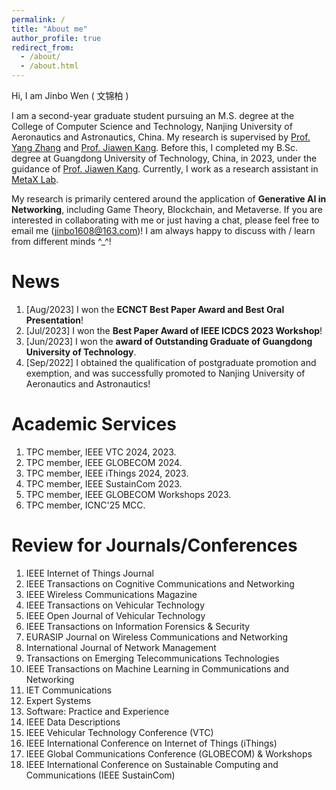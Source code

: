 ```yaml
---
permalink: /
title: "About me"
author_profile: true
redirect_from: 
  - /about/
  - /about.html
---
```


Hi, I am Jinbo Wen ( 文锦柏 )

I am a second-year graduate student pursuing an M.S. degree at the College of Computer Science and Technology, Nanjing University of Aeronautics and Astronautics, China. My research is supervised by [Prof. Yang Zhang](https://faculty.nuaa.edu.cn/yang/zh_CN/index.htm) and [Prof. Jiawen Kang](https://teacher.gdut.edu.cn/kangjiawen/zh_CN/index.htm). Before this, I completed my B.Sc. degree at Guangdong University of Technology, China, in 2023, under the guidance of [Prof. Jiawen Kang](https://teacher.gdut.edu.cn/kangjiawen/zh_CN/index.htm). Currently, I work as a research assistant in [MetaX Lab](https://www.metaxlab.top/).

My research is primarily centered around the application of **Generative AI in Networking**, including Game Theory, Blockchain, and Metaverse. If you are interested in collaborating with me or just having a chat, please feel free to email me (jinbo1608@163.com)! I am always happy to discuss with / learn from different minds ^_^!

News
======
1. [Aug/2023] I won the **ECNCT Best Paper Award and Best Oral Presentation**!
2. [Jul/2023] I won the **Best Paper Award of IEEE ICDCS 2023 Workshop**!
3. [Jun/2023] I won the **award of Outstanding Graduate of Guangdong University of Technology**.
4. [Sep/2022] I obtained the qualification of postgraduate promotion and exemption, and was successfully promoted to Nanjing University of Aeronautics and Astronautics!

Academic Services
======
1. TPC member, IEEE VTC 2024, 2023.
2. TPC member, IEEE GLOBECOM 2024.
3. TPC member, IEEE iThings 2024, 2023.
4. TPC member, IEEE SustainCom 2023.
5. TPC member, IEEE GLOBECOM Workshops 2023.
6. TPC member, ICNC'25 MCC.

Review for Journals/Conferences
======
1.  IEEE Internet of Things Journal
2.  IEEE Transactions on Cognitive Communications and Networking  
3.  IEEE Wireless Communications Magazine
4.  IEEE Transactions on Vehicular Technology
5.  IEEE Open Journal of Vehicular Technology
6.  IEEE Transactions on Information Forensics & Security
7.  EURASIP Journal on Wireless Communications and Networking
8.  International Journal of Network Management
9.  Transactions on Emerging Telecommunications Technologies
10. IEEE Transactions on Machine Learning in Communications and Networking
11. IET Communications
12. Expert Systems
13. Software: Practice and Experience
14. IEEE Data Descriptions
15. IEEE Vehicular Technology Conference (VTC)
16. IEEE International Conference on Internet of Things (iThings)
17. IEEE Global Communications Conference (GLOBECOM) & Workshops
18. IEEE International Conference on Sustainable Computing and Communications (IEEE SustainCom)
